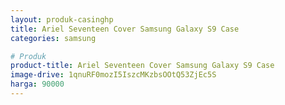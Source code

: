 ```yaml
---
layout: produk-casinghp
title: Ariel Seventeen Cover Samsung Galaxy S9 Case
categories: samsung

# Produk
product-title: Ariel Seventeen Cover Samsung Galaxy S9 Case
image-drive: 1qnuRF0mozI5IszcMKzbsOOtQ53ZjEc5S
harga: 90000
---
```

